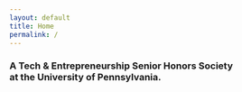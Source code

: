```yaml
---
layout: default
title: Home
permalink: /
---
```


<h3 class="cover-heading" style="">
  A Tech &amp; Entrepreneurship Senior Honors Society
  <br>
  at the University of Pennsylvania.
</h3>